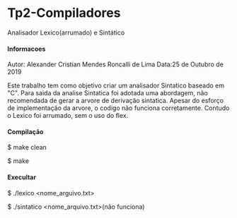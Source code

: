 # Tp2-Compiladores
Analisador Lexico(arrumado) e Sintático

####            Informacoes             ####

Autor: Alexander Cristian Mendes Roncalli de Lima
Data:25 de Outubro de 2019

Este trabalho tem como objetivo criar um analisador Sintatico baseado em "C".
Para saida da analise Sintatica foi adotada uma abordagem, não recomendada de gerar a arvore de derivação sintatica. Apesar do esforço de implementação da arvore, o codigo não funciona corretamente. Contudo o Lexico foi arrumado, sem o  uso do flex.

####            Compilação              ####

$ make clean

$ make


####             Execultar              ####

$ ./lexico <nome_arguivo.txt>

$ ./sintatico <nome_arquivo.txt>(não funciona)

